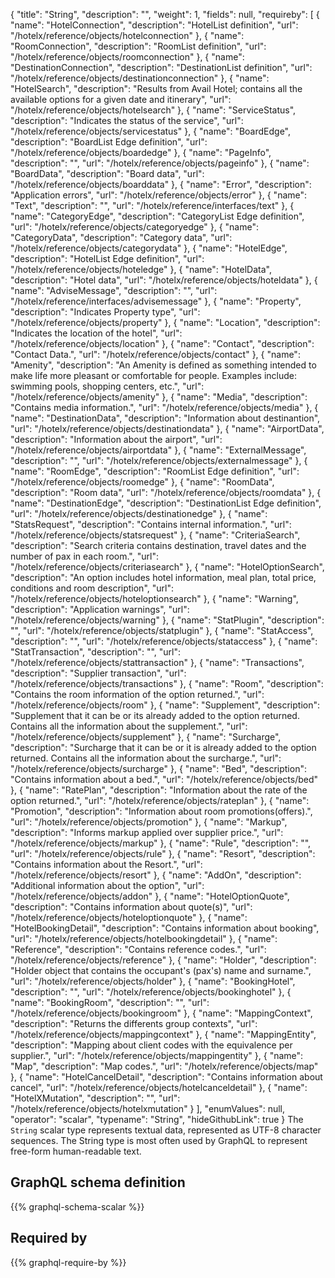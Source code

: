 {
  "title": "String",
  "description": "",
  "weight": 1,
  "fields": null,
  "requireby": [
    {
      "name": "HotelConnection",
      "description": "HotelList definition",
      "url": "/hotelx/reference/objects/hotelconnection"
    },
    {
      "name": "RoomConnection",
      "description": "RoomList definition",
      "url": "/hotelx/reference/objects/roomconnection"
    },
    {
      "name": "DestinationConnection",
      "description": "DestinationList definition",
      "url": "/hotelx/reference/objects/destinationconnection"
    },
    {
      "name": "HotelSearch",
      "description": "Results from Avail Hotel; contains all the available options for a given date and itinerary",
      "url": "/hotelx/reference/objects/hotelsearch"
    },
    {
      "name": "ServiceStatus",
      "description": "Indicates the status of the service",
      "url": "/hotelx/reference/objects/servicestatus"
    },
    {
      "name": "BoardEdge",
      "description": "BoardList Edge definition",
      "url": "/hotelx/reference/objects/boardedge"
    },
    {
      "name": "PageInfo",
      "description": "",
      "url": "/hotelx/reference/objects/pageinfo"
    },
    {
      "name": "BoardData",
      "description": "Board data",
      "url": "/hotelx/reference/objects/boarddata"
    },
    {
      "name": "Error",
      "description": "Application errors",
      "url": "/hotelx/reference/objects/error"
    },
    {
      "name": "Text",
      "description": "",
      "url": "/hotelx/reference/interfaces/text"
    },
    {
      "name": "CategoryEdge",
      "description": "CategoryList Edge definition",
      "url": "/hotelx/reference/objects/categoryedge"
    },
    {
      "name": "CategoryData",
      "description": "Category data",
      "url": "/hotelx/reference/objects/categorydata"
    },
    {
      "name": "HotelEdge",
      "description": "HotelList Edge definition",
      "url": "/hotelx/reference/objects/hoteledge"
    },
    {
      "name": "HotelData",
      "description": "Hotel data",
      "url": "/hotelx/reference/objects/hoteldata"
    },
    {
      "name": "AdviseMessage",
      "description": "",
      "url": "/hotelx/reference/interfaces/advisemessage"
    },
    {
      "name": "Property",
      "description": "Indicates Property type",
      "url": "/hotelx/reference/objects/property"
    },
    {
      "name": "Location",
      "description": "Indicates the location of the hotel",
      "url": "/hotelx/reference/objects/location"
    },
    {
      "name": "Contact",
      "description": "Contact Data.",
      "url": "/hotelx/reference/objects/contact"
    },
    {
      "name": "Amenity",
      "description": "An Amenity is defined as something intended to make life more pleasant or comfortable for people. Examples include: swimming pools, shopping centers, etc.",
      "url": "/hotelx/reference/objects/amenity"
    },
    {
      "name": "Media",
      "description": "Contains media information.",
      "url": "/hotelx/reference/objects/media"
    },
    {
      "name": "DestinationData",
      "description": "Information about destinantion",
      "url": "/hotelx/reference/objects/destinationdata"
    },
    {
      "name": "AirportData",
      "description": "Information about the airport",
      "url": "/hotelx/reference/objects/airportdata"
    },
    {
      "name": "ExternalMessage",
      "description": "",
      "url": "/hotelx/reference/objects/externalmessage"
    },
    {
      "name": "RoomEdge",
      "description": "RoomList Edge definition",
      "url": "/hotelx/reference/objects/roomedge"
    },
    {
      "name": "RoomData",
      "description": "Room data",
      "url": "/hotelx/reference/objects/roomdata"
    },
    {
      "name": "DestinationEdge",
      "description": "DestinationList Edge definition",
      "url": "/hotelx/reference/objects/destinationedge"
    },
    {
      "name": "StatsRequest",
      "description": "Contains internal information.",
      "url": "/hotelx/reference/objects/statsrequest"
    },
    {
      "name": "CriteriaSearch",
      "description": "Search criteria contains destination, travel dates and the number of pax in each room.",
      "url": "/hotelx/reference/objects/criteriasearch"
    },
    {
      "name": "HotelOptionSearch",
      "description": "An option includes hotel information, meal plan, total price, conditions and room description",
      "url": "/hotelx/reference/objects/hoteloptionsearch"
    },
    {
      "name": "Warning",
      "description": "Application warnings",
      "url": "/hotelx/reference/objects/warning"
    },
    {
      "name": "StatPlugin",
      "description": "",
      "url": "/hotelx/reference/objects/statplugin"
    },
    {
      "name": "StatAccess",
      "description": "",
      "url": "/hotelx/reference/objects/stataccess"
    },
    {
      "name": "StatTransaction",
      "description": "",
      "url": "/hotelx/reference/objects/stattransaction"
    },
    {
      "name": "Transactions",
      "description": "Supplier transaction",
      "url": "/hotelx/reference/objects/transactions"
    },
    {
      "name": "Room",
      "description": "Contains the room information of the option returned.",
      "url": "/hotelx/reference/objects/room"
    },
    {
      "name": "Supplement",
      "description": "Supplement that it can be or its already added to the option returned. Contains all the information about the supplement.",
      "url": "/hotelx/reference/objects/supplement"
    },
    {
      "name": "Surcharge",
      "description": "Surcharge that it can be or it is already added to the option returned. Contains all the information about the surcharge.",
      "url": "/hotelx/reference/objects/surcharge"
    },
    {
      "name": "Bed",
      "description": "Contains information about a bed.",
      "url": "/hotelx/reference/objects/bed"
    },
    {
      "name": "RatePlan",
      "description": "Information about the rate of the option returned.",
      "url": "/hotelx/reference/objects/rateplan"
    },
    {
      "name": "Promotion",
      "description": "Information about room promotions(offers).",
      "url": "/hotelx/reference/objects/promotion"
    },
    {
      "name": "Markup",
      "description": "Informs markup applied over supplier price.",
      "url": "/hotelx/reference/objects/markup"
    },
    {
      "name": "Rule",
      "description": "",
      "url": "/hotelx/reference/objects/rule"
    },
    {
      "name": "Resort",
      "description": "Contains information about the Resort.",
      "url": "/hotelx/reference/objects/resort"
    },
    {
      "name": "AddOn",
      "description": "Additional information about the option",
      "url": "/hotelx/reference/objects/addon"
    },
    {
      "name": "HotelOptionQuote",
      "description": "Contains information about quote(s)",
      "url": "/hotelx/reference/objects/hoteloptionquote"
    },
    {
      "name": "HotelBookingDetail",
      "description": "Contains information about booking",
      "url": "/hotelx/reference/objects/hotelbookingdetail"
    },
    {
      "name": "Reference",
      "description": "Contains reference codes.",
      "url": "/hotelx/reference/objects/reference"
    },
    {
      "name": "Holder",
      "description": "Holder object that contains the occupant's (pax's) name and surname.",
      "url": "/hotelx/reference/objects/holder"
    },
    {
      "name": "BookingHotel",
      "description": "",
      "url": "/hotelx/reference/objects/bookinghotel"
    },
    {
      "name": "BookingRoom",
      "description": "",
      "url": "/hotelx/reference/objects/bookingroom"
    },
    {
      "name": "MappingContext",
      "description": "Returns the differents group contexts",
      "url": "/hotelx/reference/objects/mappingcontext"
    },
    {
      "name": "MappingEntity",
      "description": "Mapping about client codes with the equivalence per supplier.",
      "url": "/hotelx/reference/objects/mappingentity"
    },
    {
      "name": "Map",
      "description": "Map codes.",
      "url": "/hotelx/reference/objects/map"
    },
    {
      "name": "HotelCancelDetail",
      "description": "Contains information about cancel",
      "url": "/hotelx/reference/objects/hotelcanceldetail"
    },
    {
      "name": "HotelXMutation",
      "description": "",
      "url": "/hotelx/reference/objects/hotelxmutation"
    }
  ],
  "enumValues": null,
  "operator": "scalar",
  "typename": "String",
  "hideGithubLink": true
}
The `String` scalar type represents textual data, represented as UTF-8 character sequences. The String type is most often used by GraphQL to represent free-form human-readable text.
## GraphQL schema definition

{{% graphql-schema-scalar %}}

## Required by

{{% graphql-require-by %}}
